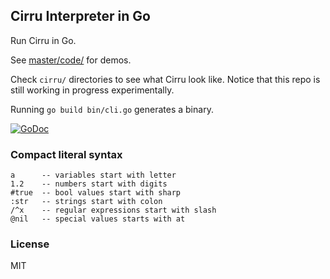 
Cirru Interpreter in Go
------

Run Cirru in Go.

See [master/code/](https://github.com/Cirru/interpreter/tree/master/code) for demos.

Check `cirru/` directories to see what Cirru look like.
Notice that this repo is still working in progress experimentally.

Running `go build bin/cli.go` generates a binary.

[![GoDoc](https://godoc.org/github.com/Cirru/interpreter?status.png)](https://godoc.org/github.com/Cirru/interpreter)

### Compact literal syntax

```
a      -- variables start with letter
1.2    -- numbers start with digits
#true  -- bool values start with sharp
:str   -- strings start with colon
/^x    -- regular expressions start with slash
@nil   -- special values starts with at
```

### License

MIT